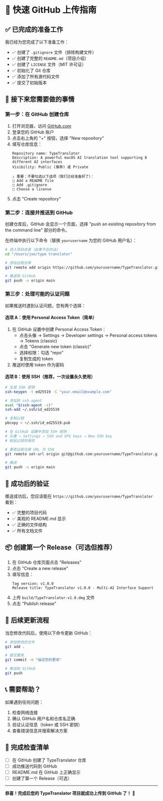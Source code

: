 # 🚀 快速 GitHub 上传指南

## ✅ 已完成的准备工作

我已经为您完成了以下准备工作：
- ✅ 创建了 `.gitignore` 文件（排除构建文件）
- ✅ 创建了完整的 `README.md`（项目介绍）
- ✅ 创建了 `LICENSE` 文件（MIT 许可证）
- ✅ 初始化了 Git 仓库
- ✅ 添加了所有源代码文件
- ✅ 提交了初始版本

## 🎯 接下来您需要做的事情

### 第一步：在 GitHub 创建仓库

1. 打开浏览器，访问 [GitHub.com](https://github.com)
2. 登录您的 GitHub 账户
3. 点击右上角的 "+" 按钮，选择 "New repository"
4. 填写仓库信息：
   ```
   Repository name: TypeTranslator
   Description: A powerful macOS AI translation tool supporting 8 different AI interfaces
   Visibility: Public (推荐) 或 Private
   
   ⚠️ 重要：不要勾选以下选项（我们已经准备好了）：
   □ Add a README file
   □ Add .gitignore
   □ Choose a license
   ```
5. 点击 "Create repository"

### 第二步：连接并推送到 GitHub

创建仓库后，GitHub 会显示一个页面，选择 "push an existing repository from the command line" 部分的命令。

在终端中执行以下命令（替换 `yourusername` 为您的 GitHub 用户名）：

```bash
# 进入项目目录（如果不在的话）
cd "/Users/joe/type translator"

# 添加远程仓库
git remote add origin https://github.com/yourusername/TypeTranslator.git

# 推送到 GitHub
git push -u origin main
```

### 第三步：处理可能的认证问题

如果推送时遇到认证问题，您有两个选择：

#### 选项 A：使用 Personal Access Token（简单）
1. 在 GitHub 设置中创建 Personal Access Token：
   - 点击头像 → Settings → Developer settings → Personal access tokens → Tokens (classic)
   - 点击 "Generate new token (classic)"
   - 选择权限：勾选 "repo"
   - 复制生成的 token
2. 推送时使用 token 作为密码

#### 选项 B：使用 SSH（推荐，一次设置永久使用）
```bash
# 生成 SSH 密钥
ssh-keygen -t ed25519 -C "your.email@example.com"

# 添加到 ssh-agent
eval "$(ssh-agent -s)"
ssh-add ~/.ssh/id_ed25519

# 复制公钥
pbcopy < ~/.ssh/id_ed25519.pub

# 在 GitHub 设置中添加 SSH 密钥：
# 头像 → Settings → SSH and GPG keys → New SSH key
# 粘贴公钥并保存

# 更改远程仓库 URL 为 SSH
git remote set-url origin git@github.com:yourusername/TypeTranslator.git

# 推送
git push -u origin main
```

## 🎉 成功后的验证

推送成功后，您应该能在 `https://github.com/yourusername/TypeTranslator` 看到：
- ✅ 完整的项目代码
- ✅ 美观的 README.md 显示
- ✅ 正确的文件结构
- ✅ 所有文档文件

## 📦 创建第一个 Release（可选但推荐）

1. 在 GitHub 仓库页面点击 "Releases"
2. 点击 "Create a new release"
3. 填写信息：
   ```
   Tag version: v1.0.0
   Release title: TypeTranslator v1.0.0 - Multi-AI Interface Support
   ```
4. 上传 `build/TypeTranslator-v1.0.dmg` 文件
5. 点击 "Publish release"

## 🔧 后续更新流程

当您修改代码后，使用以下命令更新 GitHub：

```bash
# 添加修改的文件
git add .

# 提交更改
git commit -m "描述您的更改"

# 推送到 GitHub
git push
```

## 📞 需要帮助？

如果遇到任何问题：
1. 检查网络连接
2. 确认 GitHub 用户名和仓库名正确
3. 验证认证信息（token 或 SSH 密钥）
4. 查看错误信息并搜索解决方案

## 🎯 完成检查清单

- [ ] 在 GitHub 创建了 TypeTranslator 仓库
- [ ] 成功推送代码到 GitHub
- [ ] README.md 在 GitHub 上正确显示
- [ ] 创建了第一个 Release（可选）

---

**恭喜！完成后您的 TypeTranslator 项目就成功上传到 GitHub 了！** 🎊
